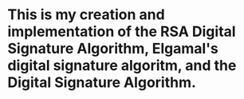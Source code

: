 # This is my creation and implementation of the RSA Digital Signature Algorithm, Elgamal's digital signature algoritm, and the Digital Signature Algorithm.
